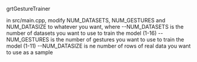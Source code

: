 grtGestureTrainer

in src/main.cpp, modify NUM_DATASETS, NUM_GESTURES and NUM_DATASIZE to whatever you want, where
--NUM_DATASETS is the number of datasets you want to use to train the model (1-16)
--NUM_GESTURES is the number of gestures you want to use to train the model (1-11)
--NUM_DATASIZE is ne number of rows of real data you want to use as a sample